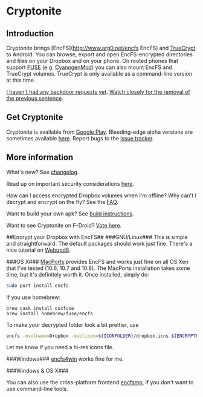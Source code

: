 # Cryptonite

## Introduction

Cryptonite brings [EncFS](http://www.arg0.net/encfs EncFS) and [TrueCrypt](http://www.truecrypt.org/) to Android. You can browse, export and open EncFS-encrypted directories and files on your Dropbox and on your phone. On rooted phones that support [FUSE](http://fuse.sourceforge.net/) (e.g. [CyanogenMod](http://www.cyanogenmod.com/)) you can also mount EncFS and TrueCrypt volumes. TrueCrypt is only available as a command-line version at this time.

[I haven't had any backdoor requests yet](http://www.theguardian.com/technology/2013/sep/09/nsa-sabotage-dead-mans-switch). [Watch closely for the removal of the previous sentence](http://www.librarian.net/technicality.html).

## Get Cryptonite

Cryptonite is available from [Google Play](https://play.google.com/store/apps/details?id=csh.cryptonite). Bleeding-edge alpha versions are sometimes available [here](https://github.com/neurodroid/cryptonite/releases). Report bugs to the [issue tracker](https://github.com/neurodroid/cryptonite/issues).

## More information

What's new? See [changelog](https://code.google.com/p/cryptonite/wiki/ChangeLog).

Read up on important security considerations [here](https://code.google.com/p/cryptonite/wiki/SecurityConsiderations).

How can I access encrypted Dropbox volumes when I'm offline? Why can't I decrypt and encrypt on the fly? See the [FAQ](https://code.google.com/p/cryptonite/wiki/FrequentlyAskedQuestions).

Want to build your own apk? See [build instructions](https://github.com/neurodroid/cryptonite/wiki/Build-Instructions).

Want to see Cryptonite on F-Droid? [Vote here](http://f-droid.org/forums/topic/cryptonite/).

##Encrypt your Dropbox with EncFS##
###GNU/Linux###
This is simple and straightforward. The default packages should work just fine. There's a nice tutorial on [Webupd8](http://www.webupd8.org/2011/06/encrypt-your-private-dropbox-data-with.html).

###OS X###
[MacPorts](http://www.macports.org) provides EncFS and works just fine on all OS Xen that I've tested (10.6, 10.7 and 10.8). The MacPorts installation takes some time, but it's definitely worth it. Once installed, simply do:
```bash
sudo port install encfs
```

If you use homebrew:

```
brew cask install osxfuse
brew install homebrew/fuse/encfs
```

To make your decrypted folder look a bit prettier, use
```bash
encfs -ovolname=Dropbox -ovolicon=${ICONFOLDER}/dropbox.icns ${ENCRYPTEDDIR} ${DECRYPTEDDIR}
```
Let me know if you need a hi-res icons file.

###Windows###
[encfs4win](http://members.ferrara.linux.it/freddy77/encfs.html) works fine for me.

###Windows & OS X###

You can also use the cross-platform frontend [encfsmp](http://encfsmp.sourceforge.net/), if you don't want to use command-line tools.
